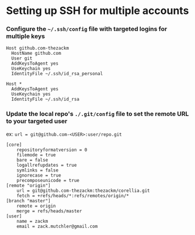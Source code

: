 # Setting up SSH for multiple accounts

### Configure the `~/.ssh/config` file with targeted logins for multiple keys

```
Host github.com-thezackm
  HostName github.com
  User git
  AddKeysToAgent yes
  UseKeychain yes
  IdentityFile ~/.ssh/id_rsa_personal

Host *
  AddKeysToAgent yes
  UseKeychain yes
  IdentityFile ~/.ssh/id_rsa
```

### Update the local repo's `./.git/config` file to set the remote URL to your targeted user
ex: `url = git@github.com-<USER>:user/repo.git`
```
[core]
	repositoryformatversion = 0
	filemode = true
	bare = false
	logallrefupdates = true
	symlinks = false
	ignorecase = true
	precomposeunicode = true
[remote "origin"]
	url = git@github.com-thezackm:thezackm/corellia.git
	fetch = +refs/heads/*:refs/remotes/origin/*
[branch "master"]
	remote = origin
	merge = refs/heads/master
[user]
	name = zackm
	email = zack.mutchler@gmail.com
```
